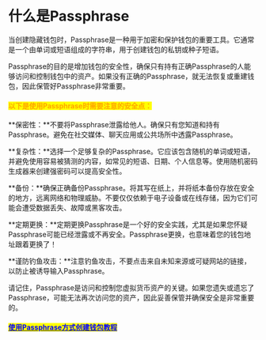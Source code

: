 # 什么是Passphrase

当创建隐藏钱包时，Passphrase是一种用于加密和保护钱包的重要工具。它通常是一个由单词或短语组成的字符串，用于创建钱包的私钥或种子短语。

Passphrase的目的是增加钱包的安全性，确保只有持有正确Passphrase的人能够访问和控制钱包中的资产。如果没有正确的Passphrase，就无法恢复或重建钱包，因此保管好Passphrase非常重要。

#### <mark style="color:orange;">以下是使用Passphrase时需要注意的安全点：</mark> <a href="#0" id="0"></a>

**保密性：**不要将Passphrase泄露给他人。确保只有您知道和持有Passphrase。避免在社交媒体、聊天应用或公共场所中透露Passphrase。

**复杂性：**选择一个足够复杂的Passphrase。它应该包含随机的单词或短语，并避免使用容易被猜测的内容，如常见的短语、日期、个人信息等。使用随机密码生成器来创建强密码可以提高安全性。

**备份：**确保正确备份Passphrase。将其写在纸上，并将纸本备份存放在安全的地方，远离网络和物理威胁。不要仅仅依赖于电子设备或在线存储，因为它们可能会遭受数据丢失、故障或黑客攻击。

**定期更换：**定期更换Passphrase是一个好的安全实践，尤其是如果您怀疑Passphrase可能已经泄露或不再安全。Passphrase更换，也意味着您的钱包地址跟着更换了！

**谨防钓鱼攻击：**注意钓鱼攻击，不要点击来自未知来源或可疑网站的链接，以防止被诱导输入Passphrase。

请记住，Passphrase是访问和控制您虚拟货币资产的关键。如果您遗失或遗忘了Passphrase，可能无法再次访问您的资产，因此妥善保管并确保安全是非常重要的。

#### [<mark style="color:blue;">使用Passphrase方式创建钱包教程</mark>](../security-knowledge/protective-measures/passphrase.md)

